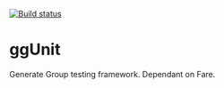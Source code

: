 [![Build status](https://ci.appveyor.com/api/projects/status/8i37lsbpd6we8ja9?svg=true)](https://ci.appveyor.com/project/SuperDrew/ggunit)

# ggUnit
Generate Group testing framework. Dependant on Fare.
